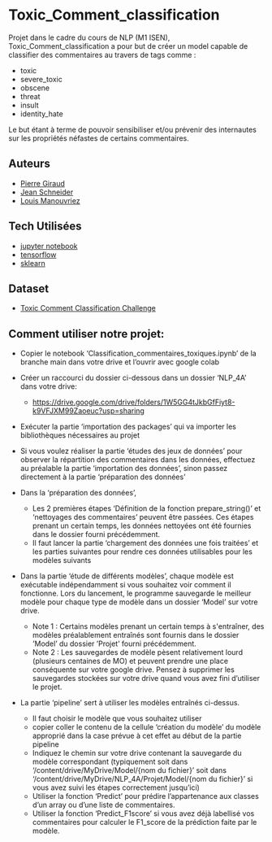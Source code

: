 # Toxic_Comment_classification

Projet dans le cadre du cours de NLP (M1 ISEN), Toxic_Comment_classification a pour but de créer un model capable de classifier des commentaires au travers de tags comme :

- toxic
- severe_toxic
- obscene
- threat
- insult
- identity_hate

Le but étant à terme de pouvoir sensibiliser et/ou prévenir des internautes sur les propriétés néfastes de certains commentaires.

## Auteurs

- [Pierre Giraud](https://github.com/Giraud-Pierre)
- [Jean Schneider](https://github.com/skuuuuuuu)
- [Louis Manouvriez](https://www.github.com/Spac3Drunk)

## Tech Utilisées

- [jupyter notebook](https://jupyter.org/)
- [tensorflow](https://www.tensorflow.org/)
- [sklearn](https://scikit-learn.org/stable/)

## Dataset

- [Toxic Comment Classification Challenge](https://www.kaggle.com/c/jigsaw-toxic-comment-classification-challenge/data#)

## Comment utiliser notre projet:

- Copier le notebook ‘Classification_commentaires_toxiques.ipynb’ de la branche main dans votre drive et l’ouvrir avec google colab
- Créer un raccourci du dossier ci-dessous dans un dossier ‘NLP_4A’ dans votre drive:

    * https://drive.google.com/drive/folders/1W5GG4tJkbGfFiyt8-k9VFJXM99Zaoeuc?usp=sharing

- Exécuter la partie ‘importation des packages’ qui va importer les bibliothèques nécessaires au projet
- Si vous voulez réaliser la partie ‘études des jeux de données’ pour observer la répartition des commentaires dans les données, effectuez au préalable la partie ‘importation des données’, sinon passez directement à la partie ‘préparation des données’
- Dans la ‘préparation des données’, 
   * Les 2 premières étapes ‘Définition de la fonction prepare_string()’ et ‘nettoyages des commentaires’ peuvent être passées. Ces étapes prenant un certain temps, les données nettoyées ont été fournies dans le dossier fourni précédemment.
   * Il faut lancer la partie ‘chargement des données une fois traitées’ et les parties suivantes pour rendre ces données utilisables pour les modèles suivants
- Dans la partie ‘étude de différents modèles’, chaque modèle est exécutable indépendamment si vous souhaitez voir comment il fonctionne. Lors du lancement, le programme sauvegarde le meilleur modèle pour chaque type de modèle dans un dossier ‘Model’ sur votre drive.
   * Note 1 : Certains modèles prenant un certain temps à s'entraîner, des modèles préalablement entraînés sont fournis dans le dossier ’Model’ du dossier ’Projet’ fourni précédemment.
   * Note 2 : Les sauvegardes de modèle pèsent relativement lourd (plusieurs centaines de MO) et peuvent prendre une place conséquente sur votre google drive. Pensez à supprimer les sauvegardes stockées sur votre drive  quand vous avez fini d’utiliser le projet.
- La partie ‘pipeline’ sert à utiliser les modèles entraînés ci-dessus.
   * Il faut choisir le modèle que vous souhaitez utiliser
   * copier coller le contenu de la cellule ‘création du modèle’ du modèle approprié dans la case prévue à cet effet au début de la partie pipeline
   * Indiquez le chemin sur votre drive contenant la sauvegarde du modèle correspondant (typiquement soit dans ‘/content/drive/MyDrive/Model/{nom du fichier}’ soit dans ‘/content/drive/MyDrive/NLP_4A/Projet/Model/{nom du fichier}’ si vous avez suivi les étapes correctement jusqu’ici)
   * Utiliser la fonction ‘Predict’ pour prédire l’appartenance aux classes d’un array ou d’une liste de commentaires.
   * Utiliser la fonction ‘Predict_F1score’  si vous avez déjà labellisé vos commentaires pour calculer le F1_score de la prédiction faite par le modèle. 
